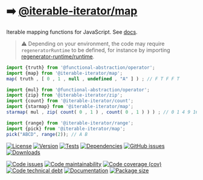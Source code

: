 :arrow_right: [@iterable-iterator/map](https://iterable-iterator.github.io/map)
==

Iterable mapping functions for JavaScript.
See [docs](https://iterable-iterator.github.io/map/index.html).

> :warning: Depending on your environment, the code may require
> `regeneratorRuntime` to be defined, for instance by importing
> [regenerator-runtime/runtime](https://www.npmjs.com/package/regenerator-runtime).

```js
import {truth} from '@functional-abstraction/operator';
import {map} from '@iterable-iterator/map';
map( truth , [ 0 , 1 , null , undefined , "A" ] ) ; // F T F F T

import {mul} from '@functional-abstraction/operator';
import {zip} from '@iterable-iterator/zip';
import {count} from '@iterable-iterator/count';
import {starmap} from '@iterable-iterator/map';
starmap( mul , zip( count( 0 , 1 ) , count( 0 , 1 ) ) ) ; // 0 1 4 9 16 25 36 ...

import {range} from '@iterable-iterator/range';
import {pick} from '@iterable-iterator/map';
pick("ABCD", range(2)); // A B
```

[![License](https://img.shields.io/github/license/iterable-iterator/map.svg)](https://raw.githubusercontent.com/iterable-iterator/map/main/LICENSE)
[![Version](https://img.shields.io/npm/v/@iterable-iterator/map.svg)](https://www.npmjs.org/package/@iterable-iterator/map)
[![Tests](https://img.shields.io/github/workflow/status/iterable-iterator/map/ci:test?event=push&label=tests)](https://github.com/iterable-iterator/map/actions/workflows/ci:test.yml?query=branch:main)
[![Dependencies](https://img.shields.io/librariesio/github/iterable-iterator/map.svg)](https://github.com/iterable-iterator/map/network/dependencies)
[![GitHub issues](https://img.shields.io/github/issues/iterable-iterator/map.svg)](https://github.com/iterable-iterator/map/issues)
[![Downloads](https://img.shields.io/npm/dm/@iterable-iterator/map.svg)](https://www.npmjs.org/package/@iterable-iterator/map)

[![Code issues](https://img.shields.io/codeclimate/issues/iterable-iterator/map.svg)](https://codeclimate.com/github/iterable-iterator/map/issues)
[![Code maintainability](https://img.shields.io/codeclimate/maintainability/iterable-iterator/map.svg)](https://codeclimate.com/github/iterable-iterator/map/trends/churn)
[![Code coverage (cov)](https://img.shields.io/codecov/c/gh/iterable-iterator/map/main.svg)](https://codecov.io/gh/iterable-iterator/map)
[![Code technical debt](https://img.shields.io/codeclimate/tech-debt/iterable-iterator/map.svg)](https://codeclimate.com/github/iterable-iterator/map/trends/technical_debt)
[![Documentation](https://iterable-iterator.github.io/map/badge.svg)](https://iterable-iterator.github.io/map/source.html)
[![Package size](https://img.shields.io/bundlephobia/minzip/@iterable-iterator/map)](https://bundlephobia.com/result?p=@iterable-iterator/map)
